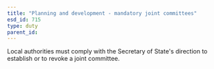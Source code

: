 ```yaml
---
title: "Planning and development - mandatory joint committees"
esd_id: 715
type: duty
parent_id:  
---
```


Local authorities must comply with the Secretary of State's direction to establish or to revoke a joint committee.

